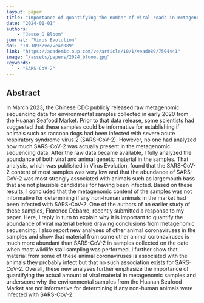 ```yaml
---
layout: paper
title: "Importance of quantifying the number of viral reads in metagenomic sequencing of environmental samples from the Huanan Seafood Market"
date: "2024-01-01"
authors: 
    - "Jesse D Bloom"
journal: "Virus Evolution"
doi: "10.1093/ve/vead089"
link: "https://academic.oup.com/ve/article/10/1/vead089/7504441"
image: "/assets/papers/2024_bloom.jpg"
keywords:
    - "SARS-CoV-2"
---
```


## Abstract

In March 2023, the Chinese CDC publicly released raw metagenomic sequencing data for environmental samples collected in early 2020 from the Huanan Seafood Market. Prior to that data release, some scientists had suggested that these samples could be informative for establishing if animals such as raccoon dogs had been infected with severe acute respiratory syndrome virus 2 (SARS-CoV-2). However, no one had analyzed how much SARS-CoV-2 was actually present in the metagenomic sequencing data. After the raw data became available, I fully analyzed the abundance of both viral and animal genetic material in the samples. That analysis, which was published in Virus Evolution, found that the SARS-CoV-2 content of most samples was very low and that the abundance of SARS-CoV-2 was most strongly associated with animals such as largemouth bass that are not plausible candidates for having been infected. Based on these results, I concluded that the metagenomic content of the samples was not informative for determining if any non-human animals in the market had been infected with SARS-CoV-2. One of the authors of an earlier study of these samples, Florence Débarre, recently submitted a response to my paper. Here, I reply in turn to explain why it is important to quantify the abundance of viral material before drawing conclusions from metagenomic sequencing. I also report new analyses of other animal coronaviruses in the samples and show that material from some other animal coronaviruses is much more abundant than SARS-CoV-2 in samples collected on the date when most wildlife stall sampling was performed. I further show that material from some of these animal coronaviruses is associated with the animals they probably infect but that no such association exists for SARS-CoV-2. Overall, these new analyses further emphasize the importance of quantifying the actual amount of viral material in metagenomic samples and underscore why the environmental samples from the Huanan Seafood Market are not informative for determining if any non-human animals were infected with SARS-CoV-2.
